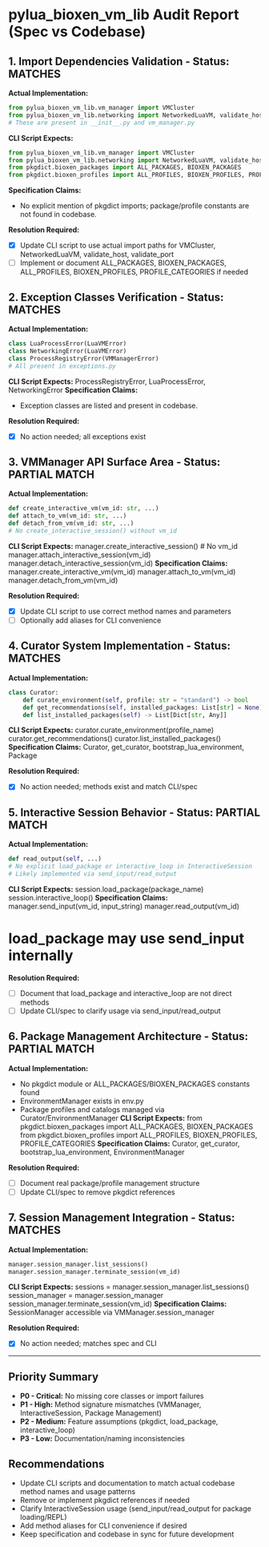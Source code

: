 # pylua_bioxen_vm_lib Audit Report (Spec vs Codebase)

## 1. Import Dependencies Validation - Status: MATCHES

**Actual Implementation:**
```python
from pylua_bioxen_vm_lib.vm_manager import VMCluster
from pylua_bioxen_vm_lib.networking import NetworkedLuaVM, validate_host, validate_port
# These are present in __init__.py and vm_manager.py
```
**CLI Script Expects:**
```python
from pylua_bioxen_vm_lib.vm_manager import VMCluster
from pylua_bioxen_vm_lib.networking import NetworkedLuaVM, validate_host, validate_port
from pkgdict.bioxen_packages import ALL_PACKAGES, BIOXEN_PACKAGES
from pkgdict.bioxen_profiles import ALL_PROFILES, BIOXEN_PROFILES, PROFILE_CATEGORIES
```
**Specification Claims:**
- No explicit mention of pkgdict imports; package/profile constants are not found in codebase.

**Resolution Required:**
- [x] Update CLI script to use actual import paths for VMCluster, NetworkedLuaVM, validate_host, validate_port
- [ ] Implement or document ALL_PACKAGES, BIOXEN_PACKAGES, ALL_PROFILES, BIOXEN_PROFILES, PROFILE_CATEGORIES if needed

## 2. Exception Classes Verification - Status: MATCHES

**Actual Implementation:**
```python
class LuaProcessError(LuaVMError)
class NetworkingError(LuaVMError)
class ProcessRegistryError(VMManagerError)
# All present in exceptions.py
```
**CLI Script Expects:**
ProcessRegistryError, LuaProcessError, NetworkingError
**Specification Claims:**
- Exception classes are listed and present in codebase.

**Resolution Required:**
- [x] No action needed; all exceptions exist

## 3. VMManager API Surface Area - Status: PARTIAL MATCH

**Actual Implementation:**
```python
def create_interactive_vm(vm_id: str, ...)
def attach_to_vm(vm_id: str, ...)
def detach_from_vm(vm_id: str, ...)
# No create_interactive_session() without vm_id
```
**CLI Script Expects:**
manager.create_interactive_session()  # No vm_id
manager.attach_interactive_session(vm_id)
manager.detach_interactive_session(vm_id)
**Specification Claims:**
manager.create_interactive_vm(vm_id)
manager.attach_to_vm(vm_id)
manager.detach_from_vm(vm_id)

**Resolution Required:**
- [x] Update CLI script to use correct method names and parameters
- [ ] Optionally add aliases for CLI convenience

## 4. Curator System Implementation - Status: MATCHES

**Actual Implementation:**
```python
class Curator:
    def curate_environment(self, profile: str = "standard") -> bool
    def get_recommendations(self, installed_packages: List[str] = None) -> List[Package]
    def list_installed_packages(self) -> List[Dict[str, Any]]
```
**CLI Script Expects:**
curator.curate_environment(profile_name)
curator.get_recommendations()
curator.list_installed_packages()
**Specification Claims:**
Curator, get_curator, bootstrap_lua_environment, Package

**Resolution Required:**
- [x] No action needed; methods exist and match CLI/spec

## 5. Interactive Session Behavior - Status: PARTIAL MATCH

**Actual Implementation:**
```python
def read_output(self, ...)
# No explicit load_package or interactive_loop in InteractiveSession
# Likely implemented via send_input/read_output
```
**CLI Script Expects:**
session.load_package(package_name)
session.interactive_loop()
**Specification Claims:**
manager.send_input(vm_id, input_string)
manager.read_output(vm_id)
# load_package may use send_input internally

**Resolution Required:**
- [ ] Document that load_package and interactive_loop are not direct methods
- [ ] Update CLI/spec to clarify usage via send_input/read_output

## 6. Package Management Architecture - Status: PARTIAL MATCH

**Actual Implementation:**
- No pkgdict module or ALL_PACKAGES/BIOXEN_PACKAGES constants found
- EnvironmentManager exists in env.py
- Package profiles and catalogs managed via Curator/EnvironmentManager
**CLI Script Expects:**
from pkgdict.bioxen_packages import ALL_PACKAGES, BIOXEN_PACKAGES
from pkgdict.bioxen_profiles import ALL_PROFILES, BIOXEN_PROFILES, PROFILE_CATEGORIES
**Specification Claims:**
Curator, get_curator, bootstrap_lua_environment, EnvironmentManager

**Resolution Required:**
- [ ] Document real package/profile management structure
- [ ] Update CLI/spec to remove pkgdict references

## 7. Session Management Integration - Status: MATCHES

**Actual Implementation:**
```python
manager.session_manager.list_sessions()
manager.session_manager.terminate_session(vm_id)
```
**CLI Script Expects:**
sessions = manager.session_manager.list_sessions()
session_manager = manager.session_manager
session_manager.terminate_session(vm_id)
**Specification Claims:**
SessionManager accessible via VMManager.session_manager

**Resolution Required:**
- [x] No action needed; matches spec and CLI

---

## Priority Summary
- **P0 - Critical:** No missing core classes or import failures
- **P1 - High:** Method signature mismatches (VMManager, InteractiveSession, Package Management)
- **P2 - Medium:** Feature assumptions (pkgdict, load_package, interactive_loop)
- **P3 - Low:** Documentation/naming inconsistencies

## Recommendations
- Update CLI scripts and documentation to match actual codebase method names and usage patterns
- Remove or implement pkgdict references if needed
- Clarify InteractiveSession usage (send_input/read_output for package loading/REPL)
- Add method aliases for CLI convenience if desired
- Keep specification and codebase in sync for future development
